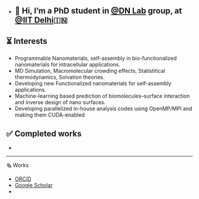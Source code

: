 - ## 👋 Hi, I’m a PhD student in [@DN Lab](https://sites.google.com/prod/view/divyanayar/publications?authuser=0) group, at [@IIT Delhi](https://home.iitd.ac.in)🇮🇳
## :hourglass_flowing_sand: Interests
- Programmable Nanomaterials, self-assembly in bio-functionalized nanomaterials for intracellular applications.
- MD Simulation, Macromolecular crowding effects, Statistitical thermodynamics, Solvation theories.
- Developing new Functionalized nanomaterials for self-assembly applications.
- Machine-learning based prediction of biomolecules–surface interaction and inverse design of nano surfaces.
- Developing parallelized in-house analysis codes using    OpenMP/MPI and making them CUDA-enabled
## :white_check_mark: Completed works
- 
--------------
🗞️ Works
- [ORCiD](https://orcid.org/my-orcid?orcid=0000-0002-3588-2870)
- [Google Scholar](url)
-  
<!---
siba-p/siba-p is a ✨ special ✨ repository because its `README.md` (this file) appears on your GitHub profile.
You can click the Preview link to take a look at your changes.
--->
